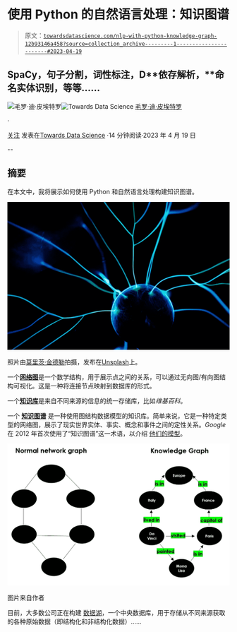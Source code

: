 # 使用 Python 的自然语言处理：知识图谱

> 原文：[`towardsdatascience.com/nlp-with-python-knowledge-graph-12b93146a458?source=collection_archive---------1-----------------------#2023-04-19`](https://towardsdatascience.com/nlp-with-python-knowledge-graph-12b93146a458?source=collection_archive---------1-----------------------#2023-04-19)

## SpaCy，句子分割，词性标注，D**依存解析，**命名实体识别，等等……

[](https://maurodp.medium.com/?source=post_page-----12b93146a458--------------------------------)![毛罗·迪·皮埃特罗](https://maurodp.medium.com/?source=post_page-----12b93146a458--------------------------------)[](https://towardsdatascience.com/?source=post_page-----12b93146a458--------------------------------)![Towards Data Science](https://towardsdatascience.com/?source=post_page-----12b93146a458--------------------------------) [毛罗·迪·皮埃特罗](https://maurodp.medium.com/?source=post_page-----12b93146a458--------------------------------)

·

[关注](https://medium.com/m/signin?actionUrl=https%3A%2F%2Fmedium.com%2F_%2Fsubscribe%2Fuser%2F44a176cd070a&operation=register&redirect=https%3A%2F%2Ftowardsdatascience.com%2Fnlp-with-python-knowledge-graph-12b93146a458&user=Mauro+Di+Pietro&userId=44a176cd070a&source=post_page-44a176cd070a----12b93146a458---------------------post_header-----------) 发表在[Towards Data Science](https://towardsdatascience.com/?source=post_page-----12b93146a458--------------------------------) ·14 分钟阅读·2023 年 4 月 19 日[](https://medium.com/m/signin?actionUrl=https%3A%2F%2Fmedium.com%2F_%2Fvote%2Ftowards-data-science%2F12b93146a458&operation=register&redirect=https%3A%2F%2Ftowardsdatascience.com%2Fnlp-with-python-knowledge-graph-12b93146a458&user=Mauro+Di+Pietro&userId=44a176cd070a&source=-----12b93146a458---------------------clap_footer-----------)

--

[](https://medium.com/m/signin?actionUrl=https%3A%2F%2Fmedium.com%2F_%2Fbookmark%2Fp%2F12b93146a458&operation=register&redirect=https%3A%2F%2Ftowardsdatascience.com%2Fnlp-with-python-knowledge-graph-12b93146a458&source=-----12b93146a458---------------------bookmark_footer-----------)

## 摘要

在本文中，我将展示如何使用 Python 和自然语言处理构建知识图谱。

![](img/321c5d15bba2bcd22a3328c17f2827ac.png)

照片由[莫里茨·金德勒](https://unsplash.com/@moritz_photography?utm_source=medium&utm_medium=referral)拍摄，发布在[Unsplash](https://unsplash.com/?utm_source=medium&utm_medium=referral)上。

一个[**网络图**](https://en.wikipedia.org/wiki/Graph_theory)是一个数学结构，用于展示点之间的关系，可以通过无向图/有向图结构可视化。这是一种将连接节点映射到数据库的形式。

一个[**知识库**](https://en.wikipedia.org/wiki/Knowledge_base)是来自不同来源的信息的统一存储库，比如*维基百科*。

一个 [**知识图谱**](https://en.wikipedia.org/wiki/Knowledge_graph) 是一种使用图结构数据模型的知识库。简单来说，它是一种特定类型的网络图，展示了现实世界实体、事实、概念和事件之间的定性关系。*Google* 在 2012 年首次使用了“知识图谱”这一术语，以介绍 [他们的模型](https://en.wikipedia.org/wiki/Google_Knowledge_Graph)。

![](img/1c6b4397f08ef1f66cf0e7624bae5507.png)

图片来自作者

目前，大多数公司正在构建 [数据湖](https://en.wikipedia.org/wiki/Data_lake)，一个中央数据库，用于存储从不同来源获取的各种原始数据（即结构化和非结构化数据）……
